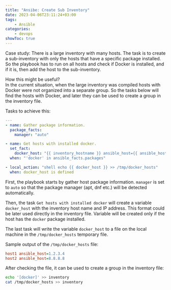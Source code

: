 ```yaml
---
title: "Ansibe: Create Sub Inventory"
date: 2023-04-06T23:11:24+03:00
tags:
    - Ansible
categories:
    - devops
showToc: true
---
```


Case study: There is a large inventory with many hosts. 
The task is to create a sub-inventory with only the hosts 
that have a specific package installed. So the playbook 
has to run on all hosts and check if Docker is installed, 
and if it is, then add the host to the sub-inventory.  

How this might be useful?  
In the current situation, when the large inventory was 
compiled hosts with Docker were not organized into a 
separate group. So the tasks below will find the hosts 
with Docker, and later they can be used to create a group 
in the inventory file.  

Tasks to achieve this:
```yaml
---
- name: Gather package information.
  package_facts:
    manager: "auto"

- name: Get hosts with installed docker.
  set_fact:
    docker_host: "{{ inventory_hostname }} ansible_host={{ ansible_host }}"
  when: "'docker' in ansible_facts.packages"

- local_action: "shell echo {{ docker_host }} >> /tmp/docker_hosts"
  when: docker_host is defined
```

First, the playbook starts by gather host package information. 
`manager` is set to `auto` so that the package manager (apt, dnf etc.)
will be detected automatically.  

Then, the task `Get hosts with installed docker` will create a variable 
`docker_host` with the inventory host name and IP address. This format 
could be later used directly in the inventory file. Variable will be 
created only if the host has the `docker` package installed.  

The last task will write the variable `docker_host` to a file on the
local machine in the `/tmp/docker_hosts` temporary file.  

Sample output of the `/tmp/docker_hosts` file:
```ini
host1 ansible_host=1.2.3.4
host2 ansible_host=8.8.8.8
```

After checking the file, it can be used to create a group in the 
inventory file:
```bash
echo '[docker]' >> inventory
cat /tmp/docker_hosts >> inventory
```
